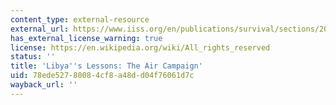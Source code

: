 ```yaml
---
content_type: external-resource
external_url: https://www.iiss.org/en/publications/survival/sections/2012-23ab/survival--global-politics-and-strategy-december-2012-january-2013-2113/54-6-06-barrie-7690
has_external_license_warning: true
license: https://en.wikipedia.org/wiki/All_rights_reserved
status: ''
title: 'Libya''s Lessons: The Air Campaign'
uid: 78ede527-8008-4cf8-a48d-d04f76061d7c
wayback_url: ''
---
```

